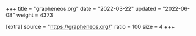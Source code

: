+++
title = "grapheneos.org"
date = "2022-03-22"
updated = "2022-06-08"
weight = 4373

[extra]
source = "https://grapheneos.org/"
ratio = 100
size = 4
+++
